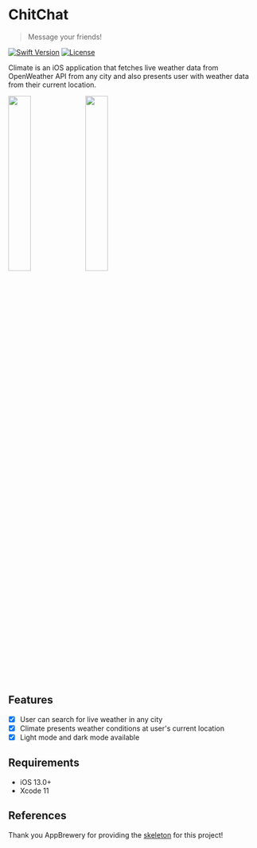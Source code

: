 # ChitChat
> Message your friends!

[![Swift Version][swift-image]][swift-url]
[![License][license-image]][license-url]

Climate is an iOS application that fetches live weather data from OpenWeather API from any city and also presents user with weather data from their current location.

<img src="/Documentation/screenshotLightMode.png" width="30%"> <img src="/Documentation/screenshotDarkMode.png" width="30%">

## Features

- [x] User can search for live weather in any city
- [x] Climate presents weather conditions at user's current location
- [x] Light mode and dark mode available

## Requirements

- iOS 13.0+
- Xcode 11

## References

Thank you AppBrewery for providing the [skeleton](https://github.com/appbrewery/Flash-Chat-iOS13) for this project! 

[swift-image]:https://img.shields.io/badge/swift-5.0-orange.svg
[swift-url]: https://swift.org/
[license-image]: https://img.shields.io/badge/License-MIT-blue.svg
[license-url]: LICENSE
[travis-image]: https://img.shields.io/travis/dbader/node-datadog-metrics/master.svg?style=flat-square
[travis-url]: https://travis-ci.org/dbader/node-datadog-metrics
[codebeat-image]: https://codebeat.co/badges/c19b47ea-2f9d-45df-8458-b2d952fe9dad
[codebeat-url]: https://codebeat.co/projects/github-com-vsouza-awesomeios-com

